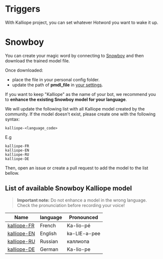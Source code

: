 # Triggers

With Kalliope project, you can set whatever Hotword you want to wake it up. 


# Snowboy

You can create your magic word by connecting to [Snowboy](https://snowboy.kitt.ai/) and then download the trained model file.

Once downloaded:
- place the file in your personal config folder.
- update the path of **pmdl_file** in [your settings](settings.md).

If you want to keep "Kalliope" as the name of your bot, we recommend you to __enhance the existing Snowboy model for your language__.

We will update the following list with all Kalliope model created by the community. If the model doesn't exist, please create one with the following syntax:
```
kalliope-<language_code>
```

E.g
```
kalliope-FR
kalliope-EN
kalliope-RU
kalliope-DE
```
Then, open an issue or create a pull request to add the model to the list bellow.

## List of available Snowboy Kalliope model

> **Important note:** Do not enhance a model in the wrong language. Check the pronunciation before recording your voice!

| Name                                                | language | Pronounced     |
|-----------------------------------------------------|----------|----------------|
| [kalliope-FR](https://snowboy.kitt.ai/hotword/1363) | French   | Ka-lio-pé      |
| [kalliope-EN](https://snowboy.kitt.ai/hotword/2540) | English  | kə-LIE-ə-pee   |
| [kalliope-RU](https://snowboy.kitt.ai/hotword/2964) | Russian  | каллиопа       |
| [kalliope-DE](https://snowboy.kitt.ai/hotword/4324) | German  | Ka-lio-pe   |
